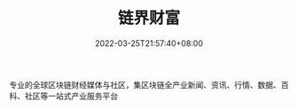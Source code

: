 ﻿---
weight: 
title: "链界财富"
description: "专业的全球区块链财经媒体与社区，集区块链全产业新闻、资讯、行情、数据、百科、社区等一站式产业服务平台"
date: 2022-03-25T21:57:40+08:00
lastmod: 2022-03-25T16:45:40+08:00
draft: false
authors: ["Metabd"]
featuredImage: "lianjiecaifu.jpg"
link: ""
tags: ["微信公众号","链界财富"]
categories: ["navigation"]
navigation: ["微信公众号"]
lightgallery: true
toc: true
pinned: false
recommend: false
recommend1: false
---
专业的全球区块链财经媒体与社区，集区块链全产业新闻、资讯、行情、数据、百科、社区等一站式产业服务平台
